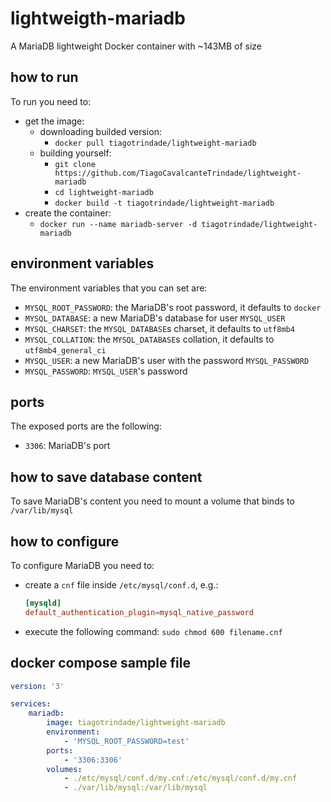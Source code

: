 # lightweigth-mariadb
A MariaDB lightweight Docker container with ~143MB of size

## how to run
To run you need to:
* get the image:
	* downloading builded version:
		* `docker pull tiagotrindade/lightweight-mariadb`
	* building yourself:
		* `git clone https://github.com/TiagoCavalcanteTrindade/lightweight-mariadb`
		* `cd lightweight-mariadb`
		* `docker build -t tiagotrindade/lightweight-mariadb`
* create the container:
	* `docker run --name mariadb-server -d tiagotrindade/lightweight-mariadb`

## environment variables
The environment variables that you can set are:
* `MYSQL_ROOT_PASSWORD`: the MariaDB's root password, it defaults to `docker`
* `MYSQL_DATABASE`: a new MariaDB's database for user `MYSQL_USER`
* `MYSQL_CHARSET`: the `MYSQL_DATABASE`s charset, it defaults to `utf8mb4`
* `MYSQL_COLLATION`: the `MYSQL_DATABASE`s collation, it defaults to `utf8mb4_general_ci`
* `MYSQL_USER`: a new MariaDB's user with the password `MYSQL_PASSWORD`
* `MYSQL_PASSWORD`: `MYSQL_USER`'s password

## ports
The exposed ports are the following:
* `3306`: MariaDB's port

## how to save database content
To save MariaDB's content you need to mount a volume that binds to `/var/lib/mysql`

## how to configure
To configure MariaDB you need to:
* create a `cnf` file inside `/etc/mysql/conf.d`, e.g.:
	```cnf
	[mysqld]
	default_authentication_plugin=mysql_native_password
	```
* execute the following command: `sudo chmod 600 filename.cnf`

## docker compose sample file
```yaml
version: '3'

services:
	mariadb:
		image: tiagotrindade/lightweight-mariadb
		environment:
			- 'MYSQL_ROOT_PASSWORD=test'
		ports:
			- '3306:3306'
		volumes:
			- ./etc/mysql/conf.d/my.cnf:/etc/mysql/conf.d/my.cnf
			- ./var/lib/mysql:/var/lib/mysql
```